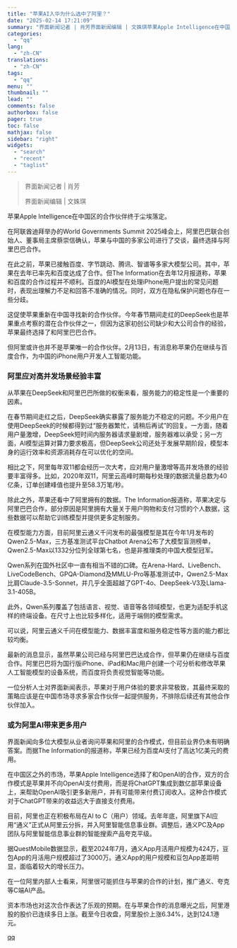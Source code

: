 ```yaml
---
title: "苹果AI入华为什么选中了阿里？"
date: "2025-02-14 17:21:09"
summary: "界面新闻记者 | 肖芳界面新闻编辑 | 文姝琪苹果Apple Intelligence在中国区的合作..."
categories:
  - "qq"
lang:
  - "zh-CN"
translations:
  - "zh-CN"
tags:
  - "qq"
menu: ""
thumbnail: ""
lead: ""
comments: false
authorbox: false
pager: true
toc: false
mathjax: false
sidebar: "right"
widgets:
  - "search"
  - "recent"
  - "taglist"
---
```


> 界面新闻记者 | 肖芳
> 
> 界面新闻编辑 | 文姝琪

苹果Apple Intelligence在中国区的合作伙伴终于尘埃落定。

在阿联酋迪拜举办的World Governments Summit 2025峰会上，阿里巴巴联合创始人、董事局主席蔡崇信确认，苹果与中国的多家公司进行了交谈，最终选择与阿里巴巴合作。

在此之前，苹果已接触百度、字节跳动、腾讯、智谱等多家大模型公司。其中，苹果在去年已率先和百度达成了合作。但The Information在去年12月报道称，苹果和百度的合作过程并不顺利。百度的AI模型在处理iPhone用户提出的常见问题时，表现出理解力不足和回答不准确的情况。同时，双方在隐私保护问题也存在一些分歧。

这促使苹果重新在中国寻找新的合作伙伴。今年春节期间走红的DeepSeek也是苹果重点考察的潜在合作伙伴之一，但因为这家初创公司缺少和大公司合作的经验，苹果最终选择了和阿里巴巴合作。

但阿里或许也并不是苹果唯一的合作伙伴。2月13日，有消息称苹果仍在继续与百度合作，为中国的iPhone用户开发人工智能功能。

### **阿里应对高并发场景经验丰富**

从苹果在DeepSeek和阿里巴巴所做的权衡来看，服务能力的稳定性是一个重要的因素。

在春节期间走红之后，DeepSeek确实暴露了服务能力不稳定的问题。不少用户在使用DeepSeek的时候都得到过“服务器繁忙，请稍后再试”的回复。一方面，随着用户量激增，DeepSeek短时间内服务器请求量剧增，服务器难以承受；另一方面，AI模型运算对算力要求极高，但DeepSeek公司还处于发展早期阶段，模型本身的运行效率和资源消耗存在可以优化的空间。

相比之下，阿里每年双11都会经历一次大考，应对用户量激增等高并发场景的经验要丰富得多。比如，2020年双11，阿里云高峰时期每秒处理的数据流量总数为40亿条，订单创建峰值也提升至58.3万笔/秒。

除此之外，苹果还看中了阿里拥有的数据。The Information报道称，苹果决定与阿里巴巴合作，部分原因是阿里拥有大量关于用户购物和支付习惯的个人数据，这些数据可以帮助它训练模型并提供更多定制服务。

在模型能力方面，目前阿里云通义千问发布的最强模型是其在今年1月发布的Qwen2.5-Max，三方基准测试平台Chatbot Arena公布了大模型盲测榜单，Qwen2.5-Max以1332分位列全球第七名，也是非推理类的中国大模型冠军。

Qwen系列在国外社区中一直有相当不错的口碑。在Arena-Hard、LiveBench、LiveCodeBench、GPQA-Diamond及MMLU-Pro等基准测试中，Qwen2.5-Max比肩Claude-3.5-Sonnet，并几乎全面超越了GPT-4o、DeepSeek-V3及Llama-3.1-405B。

此外，Qwen系列覆盖了包括语言、视觉、语音等各领域模型，也更为适配手机这样的终端设备。在尺寸上也比较多样化，适用于端侧的模型需求。

可以说，阿里云通义千问在模型能力、数据丰富度和服务稳定性等方面的能力都比较均衡。

最新的消息显示，虽然苹果公司已经与阿里巴巴达成合作，但苹果仍在继续与百度合作。阿里巴巴将为国行版iPhone、iPad和Mac用户创建一个可分析和修改苹果人工智能模型的设备系统，而百度将负责视觉智能等功能。

一位分析人士对界面新闻表示，苹果对于用户体验的要求非常极致，其最终采取的策略应该是在中国市场寻求多家合作伙伴一起提供服务，不排除后续还有其他合作伙伴加入。

### **或为阿里AI带来更多用户**

界面新闻向多位大模型从业者询问苹果和阿里的合作模式，但目前业界仍未有明确答案。而据The Information的报道称，苹果已经为百度AI支付了高达1亿美元的费用。

在中国区之外的市场，苹果Apple Intelligence选择了和OpenAI的合作，双方的合作模式是苹果并不向OpenAI支付费用，而是将ChatGPT集成到数亿部苹果设备上，来帮助OpenAI吸引更多新用户，并有可能带来付费订阅收入。这种合作模式对于ChatGPT带来的收益远大于直接支付费用。

目前，阿里也正在积极布局在AI to C（用户）领域。去年年底，阿里旗下AI应用“通义”正式从阿里云分拆，并入阿里智能信息事业群。调整后，通义PC及App团队与阿里智能信息事业群的智能搜索产品夸克平级。

据QuestMobile数据显示，截至2024年7月，通义App月活用户规模为424万，豆包App的月活用户规模超过了3000万。通义App的用户规模和豆包App差距明显，面临着较大的增长压力。

在一位阿里内部人士看来，阿里很可能抓住与苹果的合作的计划，推广通义、夸克等C端AI产品。

资本市场也对这次合作表达了乐观的预期。在与苹果合作的消息曝光之后，阿里港股的股价已连续多日上涨。截至今日收盘，阿里股价上涨6.34%，达到124.1港元。

[qq](https://new.qq.com/rain/a/20250214A06TQ000)
